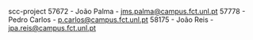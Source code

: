 scc-project
57672 - João Palma - jms.palma@campus.fct.unl.pt 57778 - Pedro Carlos - p.carlos@campus.fct.unl.pt 58175 - João Reis - jpa.reis@campus.fct.unl.pt
